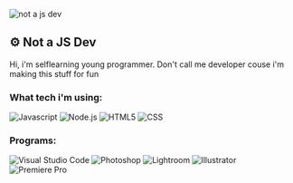 ![not a js dev](https://user-images.githubusercontent.com/80411896/148174388-2234cf17-86b2-488d-a9a7-714f87761902.png)
## ⚙️ Not a JS Dev
Hi, i'm selflearning young programmer. Don't call me developer couse i'm making this stuff for fun
### What tech i'm using:
![Javascript](https://img.shields.io/badge/-JAVASCRIPT-F7DF1E?style=for-the-badge&logo=JavaScript&logoColor=black) ![Node.js](https://img.shields.io/badge/-Node.js-339933?style=for-the-badge&logo=Node.js&logoColor=white) ![HTML5](https://img.shields.io/badge/-HTML5-E34F26?style=for-the-badge&logo=HTML5&logoColor=white) ![CSS](https://img.shields.io/badge/-CSS-1572B6?style=for-the-badge&logo=CSS3&logoColor=white)
### Programs:
![Visual Studio Code](https://img.shields.io/badge/-Visual%20Studio%20Code-007ACC?style=for-the-badge&logo=Visual%20Studio%20Code&logoColor=white) ![Photoshop](https://img.shields.io/badge/-Photoshop-31A8FF?style=for-the-badge&logo=Adobe%20Photoshop&logoColor=white) ![Lightroom](https://img.shields.io/badge/-Lightroom-31A8FF?style=for-the-badge&logo=Adobe%20Lightroom&logoColor=white) ![Illustrator](https://img.shields.io/badge/-Illustrator-FF9A00?style=for-the-badge&logo=Adobe%20Illustrator&logoColor=white) ![Premiere Pro](https://img.shields.io/badge/-Premiere%20Pro-9999FF?style=for-the-badge&logo=Adobe%20Premiere%20Pro&logoColor=white)

